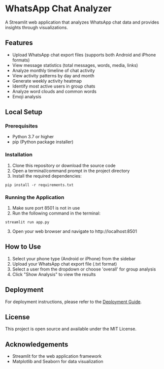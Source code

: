 # WhatsApp Chat Analyzer

A Streamlit web application that analyzes WhatsApp chat data and provides insights through visualizations.

## Features

- Upload WhatsApp chat export files (supports both Android and iPhone formats)
- View message statistics (total messages, words, media, links)
- Analyze monthly timeline of chat activity
- View activity patterns by day and month
- Generate weekly activity heatmap
- Identify most active users in group chats
- Analyze word clouds and common words
- Emoji analysis

## Local Setup

### Prerequisites

- Python 3.7 or higher
- pip (Python package installer)

### Installation

1. Clone this repository or download the source code
2. Open a terminal/command prompt in the project directory
3. Install the required dependencies:

```
pip install -r requirements.txt
```

### Running the Application

1. Make sure port 8501 is not in use
2. Run the following command in the terminal:

```
streamlit run app.py
```

3. Open your web browser and navigate to http://localhost:8501

## How to Use

1. Select your phone type (Android or iPhone) from the sidebar
2. Upload your WhatsApp chat export file (.txt format)
3. Select a user from the dropdown or choose 'overall' for group analysis
4. Click "Show Analysis" to view the results

## Deployment

For deployment instructions, please refer to the [Deployment Guide](DEPLOYMENT_GUIDE.md).

## License

This project is open source and available under the MIT License.

## Acknowledgements

- Streamlit for the web application framework
- Matplotlib and Seaborn for data visualization
